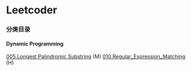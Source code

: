 # Leetcoder

### 分类目录
#### Dynamic Programming
[005.Longest Palindromic Substring](https://github.com/qwang6/Leetcoder/tree/master/dp/5_Longest_Palindromic_Substring) (M) 
[010.Regular_Expression_Matching](https://github.com/qwang6/Leetcoder/tree/master/dp/10.%20Regular_Expression_Matching) (H)